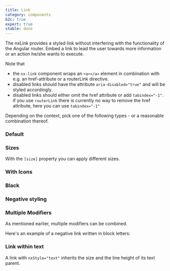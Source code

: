 ```yaml
---
title: Link
category: components
b2c: true
expert: true
stable: done
---
```

The nxLink provides a styled link without interfering with the functionality of the Angular router. Embed a link to lead the user towards more information or an action he/she wants to execute.

Note that

* the `nx-link` component wraps an `<a></a>` element in combination with e.g. an href-attribute or a routerLink directive.
* disabled links should have the attribute `aria-disabled="true"` and will be styled accordingly.
* disabled links should either omit the href attribute or add `tabindex="-1"`. if you use `routerLink` there is currently no way to remove the href attribute, here you can use `tabindex="-1"`

Depending on the context, pick one of the following types - or a reasonable combination thereof.

### Default

<!-- example(link-default) -->

### Sizes

With the `[size]` property you can apply different sizes.

<!-- example(link-size) -->

### With Icons

<!-- example(link-icons) -->

### Black

<!-- example(link-black) -->

### Negative styling

<!-- example(link-negative) -->

### Multiple Modifiers
As mentioned earlier, multiple modifiers can be combined.

Here's an example of a negative link written in block letters:

<!-- example(link-multiple) -->

### Link within text
A link with `nxStyle="text"` inherits the size and the line height of its text parent.

<!-- example(link-within-text) -->
